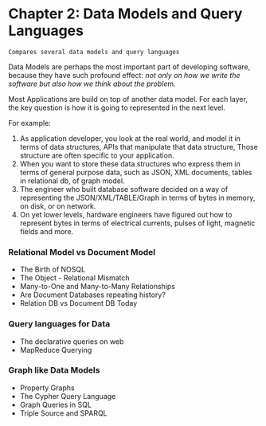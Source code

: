 # Chapter 2: Data Models and Query Languages

    Compares several data models and query languages

Data Models are perhaps the most important part of developing software, 
because they have such profound effect: *not only on how we write
the software but also how we think about the proble*m.

Most Applications are build on top of another data model.
For each layer, the key question is how it is going to represented
in the next level.

For example:
1. As application developer, you look at the real world,
and model it in terms of data structures, APIs that manipulate
that data structure, Those structure are often specific to your
application.
2. When you want to store these data structures who express them
in terms of general purpose data, such as JSON, XML documents,
tables in relational db, of graph model.
3. The engineer who built database software decided on a way
of representing the JSON/XML/TABLE/Graph in terms of bytes in 
memory, on disk, or on network.
4. On yet lower levels, hardware engineers have figured out how
to represent bytes in terms of electrical currents, pulses of light,
magnetic fields and more.

### Relational Model vs Document Model
* The Birth of NOSQL
* The Object - Relational Mismatch
* Many-to-One and Many-to-Many Relationships
* Are Document Databases repeating history?
* Relation DB vs Document DB Today
### Query languages for Data
* The declarative queries on web
* MapReduce Querying
### Graph like Data Models
* Property Graphs
* The Cypher Query Language
* Graph Queries in SQL
* Triple Source and SPARQL